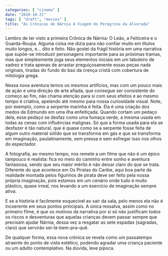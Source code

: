 ```yaml
---
categories: [ "cinema" ]
date: "2010-10-21"
tags: [ "draft", "movies" ]
title: "As Crônicas de Nárnia A Viagem do Peregrino da Alvorada"
---
```

Lembro de ter visto a primeira Crônica de Nárnia: O Leão, a Feiticeira
e o Guarda-Roupa. Alguma coisa me dizia para não confiar muito em
títulos muito longos, e... dito e feito. Não gostei da frágil história
em uma narrativa que supõe-se introduzir personagens importante para
as próximas tramas, mas que simplesmente joga seus elementos iniciais
em um tabuleiro de xadrez e trata apenas de arrastar preguiçosamente
essas peças nada originais, tiradas do fundo do baú da crença cristã
com cobertura de mitologia grega.

Nessa nova aventura temos os mesmos artifícios, mas com um pouco mais
de ação e uma direção de arte afiada, que consegue ser consistente
do começo ao fim, não chama atenção para si com seus efeitos e ao
mesmo tempo é criativa, apelando até mesmo para nossa curiosidade
visual. Note, por exemplo, como a serpente marinha é feita. Ela é uma
criação dos medos de Edmundo em uma ilha enfeitiçada. Quando cortam
um pedaço dela, esse pedaço se desfaz como uma fumaça verde, a mesma
usada em todas as cenas com influências malignas. Só que a forma usada
para ela se desfazer é tão natural, que é quase como se a serpente
fosse feita de algum outro material sólido que se transforma em gás
e que se transforma em imaginação, paulatinamente, sem pressa e sem
esfregar isso nos olhos do espectador.

A fotografia, ao mesmo tempo, nos remete a um filme que não é um épico
tampouco é realista: fica no meio do caminho entre sonho e aventura
fantasiosa, sendo que seu maior mérito é não deixar claro do que se
trata. Diferente do que acontece em Os Piratas do Caribe, aqui boa parte
da realidade montada pelos figurinos de pirata deve ser feito pela nossa
própria imaginação, pois estamos em um cenário onde tudo é muito
plástico, quase irreal, nos levando a um exercício de imaginação
sempre ativa.

E se a história é facilmente esquecível ao sair da sala, pelo menos
ela não é incoerente em seus pontos principais. A única ressalva,
assim como no primeiro filme, é que os motivos da narrativa por si
só não justificam todos os riscos e desventuras que aquelas crianças
devem passar sempre que precisam ajudar Nárnia, dessa vez a resgatar
as sete espadas (sagradas, claro) que servirão sei-lá-bem-pra-quê.

De qualquer forma, essa nova crônica se revela como um passatempo
atraente do ponto de vista estético, podendo agradar uma criança
paciente ou um adulto contemplativo. Na dúvida, leve pipoca.

